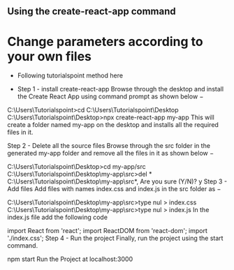 ## Using the create-react-app command
# Change parameters according to your own files
- Following tutorialspoint method here

* Step 1 - install create-react-app
Browse through the desktop and install the Create React App using command prompt as shown below −

C:\Users\Tutorialspoint>cd C:\Users\Tutorialspoint\Desktop\
C:\Users\Tutorialspoint\Desktop>npx create-react-app my-app
This will create a folder named my-app on the desktop and installs all the required files in it.

Step 2 - Delete all the source files
Browse through the src folder in the generated my-app folder and remove all the files in it as shown below −

C:\Users\Tutorialspoint\Desktop>cd my-app/src
C:\Users\Tutorialspoint\Desktop\my-app\src>del *
C:\Users\Tutorialspoint\Desktop\my-app\src\*, Are you sure (Y/N)? y
Step 3 - Add files
Add files with names index.css and index.js in the src folder as −

C:\Users\Tutorialspoint\Desktop\my-app\src>type nul > index.css
C:\Users\Tutorialspoint\Desktop\my-app\src>type nul > index.js
In the index.js file add the following code

import React from 'react';
import ReactDOM from 'react-dom';
import './index.css';
Step 4 - Run the project
Finally, run the project using the start command.

npm start
Run the Project at localhost:3000

